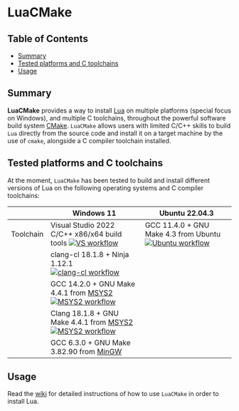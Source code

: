 # LuaCMake

## Table of Contents

* [Summary](#summary)
* [Tested platforms and C toolchains](#tested-platforms-and-c-toolchains)
* [Usage](#usage)

## Summary

**LuaCMake** provides a way to install [Lua](https://www.lua.org) on multiple platforms (special focus on Windows), and multiple C toolchains, throughout the powerful software build system [CMake](https://cmake.org). ``LuaCMake`` allows users with limited C/C++ skills to build ``Lua`` directly from the source code and install it on a target machine by the use of ``cmake``, alongside a C compiler toolchain installed.

## Tested platforms and C toolchains

At the moment, ``LuaCMake`` has been tested to build and install different versions of Lua on the following operating systems and C compiler toolchains:

|            | Windows 11       | Ubuntu 22.04.3                                               |
|---         |---               |---                                                           |
|Toolchain    | Visual Studio 2022 C/C++ x86/x64 build tools [![VS workflow](https://github.com/Blequi/LuaCMake/actions/workflows/windows-visual-studio-lua-install.yaml/badge.svg?branch=main)](./.github/workflows/windows-visual-studio-lua-install.yaml) | GCC 11.4.0 + GNU Make 4.3 from Ubuntu [![Ubuntu workflow](https://github.com/Blequi/LuaCMake/actions/workflows/ubuntu-lua-install.yaml/badge.svg?branch=main)](./.github/workflows/ubuntu-lua-install.yaml)           |
|            | clang-cl 18.1.8 + Ninja 1.12.1 [![clang-cl workflow](https://github.com/Blequi/LuaCMake/actions/workflows/windows-clang-cl-lua-install.yaml/badge.svg?branch=main)](./.github/workflows/windows-clang-cl-lua-install.yaml)                           |      |
|            | GCC 14.2.0 + GNU Make 4.4.1 from [MSYS2](https://www.msys2.org) [![MSYS2 workflow](https://github.com/Blequi/LuaCMake/actions/workflows/windows-msys2-lua-install.yaml/badge.svg?branch=main)](./.github/workflows/windows-msys2-lua-install.yaml)                           |      |
|            | Clang 18.1.8 + GNU Make 4.4.1 from [MSYS2](https://www.msys2.org)  [![MSYS2 workflow](https://github.com/Blequi/LuaCMake/actions/workflows/windows-msys2-lua-install.yaml/badge.svg?branch=main)](./.github/workflows/windows-msys2-lua-install.yaml)        |      |
|            | GCC 6.3.0 + GNU Make 3.82.90 from [MinGW](https://sourceforge.net/projects/mingw)         |      |

## Usage

Read the [wiki](https://github.com/Blequi/LuaCMake/wiki) for detailed instructions of how to use ``LuaCMake`` in order to install Lua.
